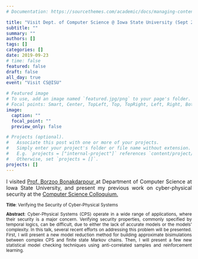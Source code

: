 ```yaml
---
# Documentation: https://sourcethemes.com/academic/docs/managing-content/

title: "Visit Dept. of Computer Science @ Iowa State University (Sept 23-27)"
subtitle: ""
summary: ""
authors: []
tags: []
categories: []
date: 2019-09-23
# time: false 
featured: false
draft: false
all_day: true
event: "Visit CS@ISU"

# Featured image
# To use, add an image named `featured.jpg/png` to your page's folder.
# Focal points: Smart, Center, TopLeft, Top, TopRight, Left, Right, BottomLeft, Bottom, BottomRight.
image:
  caption: ""
  focal_point: ""
  preview_only: false

# Projects (optional).
#   Associate this post with one or more of your projects.
#   Simply enter your project's folder or file name without extension.
#   E.g. `projects = ["internal-project"]` references `content/project/deep-learning/index.md`.
#   Otherwise, set `projects = []`.
projects: []
---
```



<div style="text-align: justify">
<p>
I visited 
<a href = http://web.cs.iastate.edu/~borzoo/> 
Prof. Borzoo Bonakdarpour 
</a>
at Department of Computer Science 
at Iowa State University,
and present my previous work on cyber-physical security
at the
<a href = https://www.cs.iastate.edu/colloquium-dr-yu-wang>
Computer Science Colloquium.
</a>
</p>


<small>
<p><b>Title</b>:
Verifying the Security of Cyber-Physical Systems</p>

<p><b>Abstract</b>:
Cyber-Physical Systems (CPS) operate in a wide range of applications, where their security is a major concern. Verifying security properties, commonly specified by temporal logics, can be difficult, due to either the lack of accurate models or the models’ complexity. In this talk, several recent efforts on addressing this problem will be presented. First, I will present a new model reduction method for building approximate bisimulations between complex CPS and finite state Markov chains. Then, I will present a few new statistical model checking techniques using anti-correlated samples and reinforcement learning.</p>
</small>
</div>